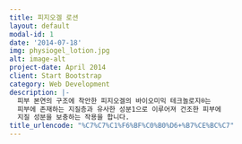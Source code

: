 ```yaml
---
title: 피지오겔 로션
layout: default
modal-id: 1
date: '2014-07-18'
img: physiogel_lotion.jpg
alt: image-alt
project-date: April 2014
client: Start Bootstrap
category: Web Development
description: |-
  피부 본연의 구조에 착안한 피지오겔의 바이오미믹 테크놀로지®는
  피부에 존재하는 지질층과 유사한 성분1으로 이루어져 건조한 피부에
  지질 성분을 보충하는 작용을 합니다.
title_urlencode: "%C7%C7%C1%F6%BF%C0%B0%D6+%B7%CE%BC%C7"
---
```


